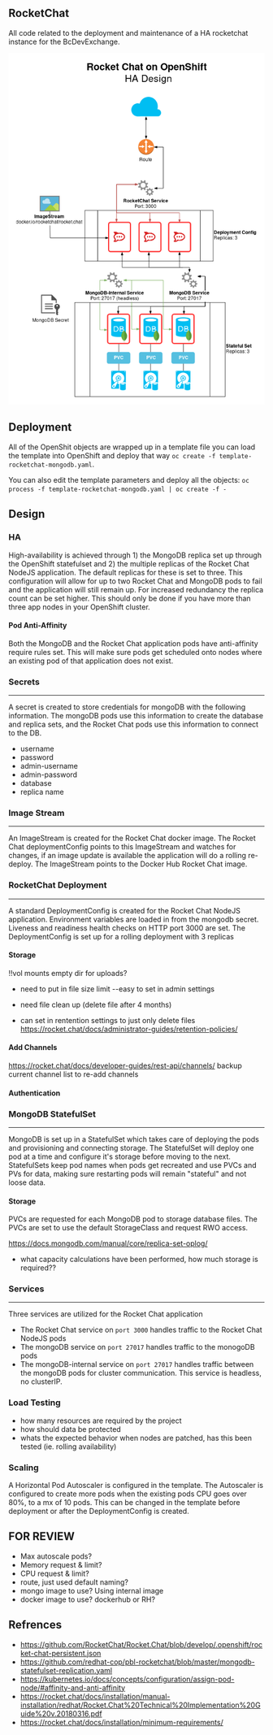 ## RocketChat

All code related to the deployment and maintenance of a HA rocketchat instance for the BcDevExchange.

![diagram](RocketChat-MongoDB-HA-Design.png)

## Deployment

All of the OpenShit objects are wrapped up in a template file you can load the template into OpenShift and deploy that way `oc create -f template-rocketchat-mongodb.yaml`.

You can also edit the template parameters and deploy all the objects: `oc process -f template-rocketchat-mongodb.yaml | oc create -f -`

## Design
 
### HA 

High-availability is achieved through 1) the MongoDB replica set up through the OpenShift statefulset and 2) the multiple replicas of the Rocket Chat NodeJS application. The default replicas for these is set to three. This configuration will allow for up to two Rocket Chat and MongoDB pods to fail and the application will still remain up. For increased redundancy the replica count can be set higher. This should only be done if you have more than three app nodes in your OpenShift cluster.

#### Pod Anti-Affinity

Both the MongoDB and the Rocket Chat application pods have anti-affinity require rules set. This will make sure pods get scheduled onto nodes where an existing pod of that application does not exist.

### Secrets
---
A secret is created to store credentials for mongoDB with the following information. The mongoDB pods use this information to create the database and replica sets, and the Rocket Chat pods use this information to connect to the DB.

* username
* password
* admin-username
* admin-password
* database
* replica name


### Image Stream
---

An ImageStream is created for the Rocket Chat docker image. The Rocket Chat deploymentConfig points to this ImageStream and watches for changes, if an image update is available the application will do a rolling re-deploy. The ImageStream points to the Docker Hub Rocket Chat image.

### RocketChat Deployment
---

A standard DeploymentConfig is created for the Rocket Chat NodeJS application. Environment variables are loaded in from the mongodb secret. Liveness and readiness health checks on HTTP port 3000 are set. The DeploymentConfig is set up for a rolling deployment with 3 replicas

#### Storage
!!vol mounts empty dir for uploads?
* need to put in file size limit
  --easy to set in admin settings 

* need file clean up (delete file after 4 months)
 - can set in rentention settings to just only delete files
https://rocket.chat/docs/administrator-guides/retention-policies/

#### Add Channels
https://rocket.chat/docs/developer-guides/rest-api/channels/
backup current channel list to re-add channels

#### Authentication 

### MongoDB StatefulSet
---

MongoDB is set up in a StatefulSet which takes care of deploying the pods and provisioning and connecting storage. The StatefulSet will deploy one pod at a time and configure it's storage before moving to the next. StatefulSets keep pod names when pods get recreated and use PVCs and PVs for data, making sure restarting pods will remain "stateful" and not loose data.

#### Storage

PVCs are requested for each MongoDB pod to storage database files. The PVCs are set to use the default StorageClass and request RWO access.

https://docs.mongodb.com/manual/core/replica-set-oplog/
- what capacity calculations have been performed, how much storage is required??


### Services 
---

Three services are utilized for the Rocket Chat application

* The Rocket Chat service on `port 3000` handles traffic to the Rocket Chat NodeJS pods
* The mongoDB service on `port 27017` handles traffic to the monogoDB pods
* The mongoDB-internal service on `port 27017` handles traffic between the mongoDB pods for cluster communication. This service is headless, no clusterIP.


### Load Testing

- how many resources are required by the project
- how should data be protected
- whats the expected behavior when nodes are patched, has this been tested (ie. rolling availability)

### Scaling 

A Horizontal Pod Autoscaler is configured in the template. The Autoscaler is configured to create more pods when the existing pods CPU goes over 80%, to a mx of 10 pods. This can be changed in the template before deployment or after the DeploymentConfig is created.

## FOR REVIEW

* Max autoscale pods?
* Memory request & limit?
* CPU request & limit?
* route, just used default naming?
* mongo image to use? Using internal image
* docker image to use? dockerhub or RH?

## Refrences

* https://github.com/RocketChat/Rocket.Chat/blob/develop/.openshift/rocket-chat-persistent.json
* https://github.com/redhat-cop/pbl-rocketchat/blob/master/mongodb-statefulset-replication.yaml
* https://kubernetes.io/docs/concepts/configuration/assign-pod-node/#affinity-and-anti-affinity
* https://rocket.chat/docs/installation/manual-installation/redhat/Rocket.Chat%20Technical%20Implementation%20Guide%20v.20180316.pdf
* https://rocket.chat/docs/installation/minimum-requirements/